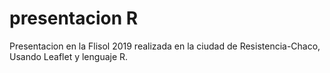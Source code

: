 # presentacion R

Presentacion en la Flisol 2019 realizada en la ciudad de Resistencia-Chaco, Usando Leaflet y lenguaje R.

